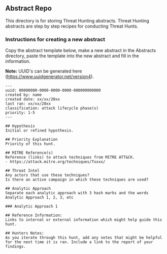 ## Abstract Repo
This directory is for storing Threat Hunting abstracts. Threat Hunting abstracts are step by step recipes for conducting Threat Hunts.

### Instructions for creating a new abstract
Copy the abstract template below, make a new abstract in the Abstracts directory, paste the template into the new abstract and fill in the information.

**Note:** UUID's can be generated here (https://www.uuidgenerator.net/version4).

```
---
uuid: 00000000-0000-0000-0000-000000000000
created by: name
created date: xx/xx/20xx
last ran: xx/xx/20xx
classification: attack lifecycle phase(s)
priority: 1-5
---

## Hypothesis
Initial or refined hypothesis.

## Priority Explanation
Priority of this hunt.

## MITRE Reference(s)
Reference (links) to attack techniques from MITRE ATT&CK.
- https://attack.mitre.org/techniques/Txxxx/

## Threat Intel
Any actors that use these techniques?
Is there an active campaign in which these techniques are used?

## Analytic Approach
Separate each analytic approach with 3 hash marks and the words Analytic Approach 1, 2, 3, etc

### Analytic Approach 1

## Reference Information:
Links to internal or external information which might help guide this hunt.

## Hunters Notes:
As you iterate through this hunt, add any notes that might be helpful for the next time it is ran. Include a link to the report of your findings.
```
